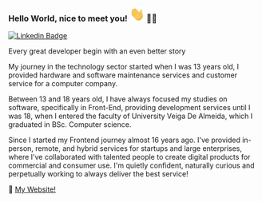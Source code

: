 ### Hello World, nice to meet you! <img src="https://raw.githubusercontent.com/thiagobonisoficial/thiagobonisoficial/master/wave.gif" width="30px"> 👨‍🚀

[![Linkedin Badge](https://img.shields.io/badge/-Thiago%20Saud-6633cc?style=flat-square&logo=Linkedin&logoColor=white&link=https://www.linkedin.com/in/thiagosaud)](https://www.linkedin.com/in/thiagosaud/)

Every great developer begin with an even better story

My journey in the technology sector started when I was 13 years old, I provided hardware and software maintenance services and customer service for a computer company.

Between 13 and 18 years old, I have always focused my studies on software, specifically in Front-End, providing development services until I was 18, when I entered the faculty of University Veiga De Almeida, which I graduated in BSc. Computer science.

Since I started my Frontend journey almost 16 years ago. I've provided in-person, remote, and hybrid services for startups and large enterprises, where I've collaborated with talented people to create digital products for commercial and consumer use. I'm quietly confident, naturally curious and perpetually working to always deliver the best service!

🔗 [My Website!](https://thiagosaud.dev)
